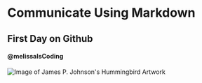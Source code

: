 # Communicate Using Markdown
## First Day on Github   
#### @melissaIsCoding
![Image of James P. Johnson's Hummingbird Artwork](https://images.squarespace-cdn.com/content/v1/5bbeb501049079561867fb75/1599599964835-V8LCMCO8L5U6BXJQUBHL/HUMMINGBIRD-sage-canvas.jpg?format=750w)
